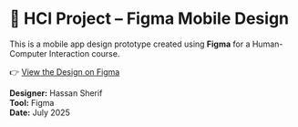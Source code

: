 # 🎨 HCI Project – Figma Mobile Design

This is a mobile app design prototype created using **Figma** for a Human-Computer Interaction course.

👉 [View the Design on Figma](https://www.figma.com/design/i7XyFSJmFfHHHDQ7aNQSDG/progect_hci?node-id=0-1&p=f&t=wPDh9f6tZ43XOUxe-0)

**Designer:** Hassan Sherif  
**Tool:** Figma  
**Date:** July 2025
